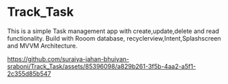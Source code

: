 # Track_Task
This is a simple Task management app with create,update,delete and read functionality.
Build with Rooom database, recyclerview,Intent,Splashscreen and MVVM Architecture.

https://github.com/suraiya-jahan-bhuiyan-sraboni/Track_Task/assets/85396098/a829b261-3f5b-4aa2-a5f1-2c355d85b547



